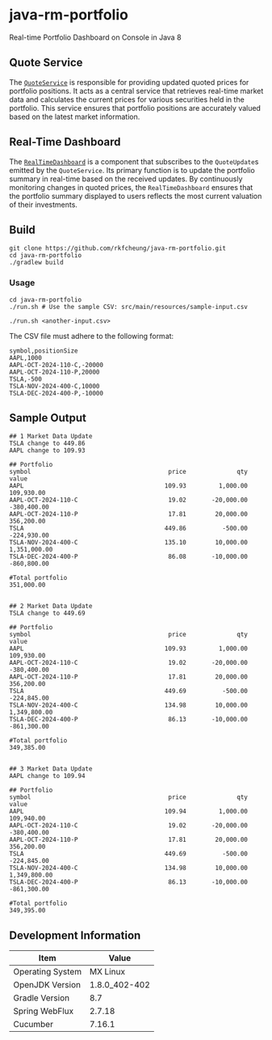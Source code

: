 # java-rm-portfolio

Real-time Portfolio Dashboard on Console in Java 8

## Quote Service

The [`QuoteService`](src/main/java/com/rkfcheung/portfolio/service/QuoteService.java) is responsible for providing
updated quoted prices for portfolio positions. It acts as a central service that retrieves real-time market data and
calculates the current prices for various securities held in the portfolio. This service ensures that portfolio
positions are accurately valued based on the latest market information.

## Real-Time Dashboard

The [`RealTimeDashboard`](src/main/java/com/rkfcheung/portfolio/service/RealTimeDashboard.java) is a component that
subscribes to the `QuoteUpdate`s emitted by the `QuoteService`. Its primary function is to update the portfolio summary
in real-time based on the received updates. By continuously monitoring changes in quoted prices, the `RealTimeDashboard`
ensures that the portfolio summary displayed to users reflects the most current valuation of their investments.

## Build

```shell
git clone https://github.com/rkfcheung/java-rm-portfolio.git
cd java-rm-portfolio
./gradlew build
```

### Usage

```shell
cd java-rm-portfolio
./run.sh # Use the sample CSV: src/main/resources/sample-input.csv

./run.sh <another-input.csv>
```

The CSV file must adhere to the following format:

```csv
symbol,positionSize
AAPL,1000
AAPL-OCT-2024-110-C,-20000
AAPL-OCT-2024-110-P,20000
TSLA,-500
TSLA-NOV-2024-400-C,10000
TSLA-DEC-2024-400-P,-10000
```

## Sample Output

```text
## 1 Market Data Update
TSLA change to 449.86
AAPL change to 109.93

## Portfolio
symbol                                      price              qty            value
AAPL                                       109.93         1,000.00       109,930.00
AAPL-OCT-2024-110-C                         19.02       -20,000.00      -380,400.00
AAPL-OCT-2024-110-P                         17.81        20,000.00       356,200.00
TSLA                                       449.86          -500.00      -224,930.00
TSLA-NOV-2024-400-C                        135.10        10,000.00     1,351,000.00
TSLA-DEC-2024-400-P                         86.08       -10,000.00      -860,800.00

#Total portfolio                                                         351,000.00


## 2 Market Data Update
TSLA change to 449.69

## Portfolio
symbol                                      price              qty            value
AAPL                                       109.93         1,000.00       109,930.00
AAPL-OCT-2024-110-C                         19.02       -20,000.00      -380,400.00
AAPL-OCT-2024-110-P                         17.81        20,000.00       356,200.00
TSLA                                       449.69          -500.00      -224,845.00
TSLA-NOV-2024-400-C                        134.98        10,000.00     1,349,800.00
TSLA-DEC-2024-400-P                         86.13       -10,000.00      -861,300.00

#Total portfolio                                                         349,385.00


## 3 Market Data Update
AAPL change to 109.94

## Portfolio
symbol                                      price              qty            value
AAPL                                       109.94         1,000.00       109,940.00
AAPL-OCT-2024-110-C                         19.02       -20,000.00      -380,400.00
AAPL-OCT-2024-110-P                         17.81        20,000.00       356,200.00
TSLA                                       449.69          -500.00      -224,845.00
TSLA-NOV-2024-400-C                        134.98        10,000.00     1,349,800.00
TSLA-DEC-2024-400-P                         86.13       -10,000.00      -861,300.00

#Total portfolio                                                         349,395.00
```

## Development Information

| Item             | Value         |
|------------------|---------------|
| Operating System | MX Linux      |
| OpenJDK Version  | 1.8.0_402-402 |
| Gradle Version   | 8.7           |
| Spring WebFlux   | 2.7.18        |
| Cucumber         | 7.16.1        |
